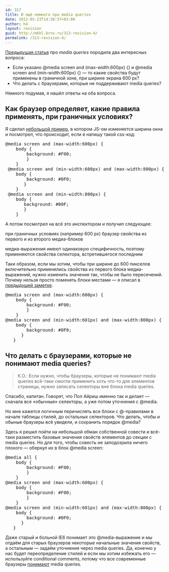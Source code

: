 ```yaml
---
id: 317
title: И ещё немного про media queries
date: 2012-05-23T14:58:57+03:00
author: h4
layout: revision
guid: http://mkhl.brnv.ru/313-revision-4/
permalink: /313-revision-4/
---
```

[Предыдущая статья](http://mkhl.brnv.ru/about-media-queries/ "Немного про media queries") про _media queries_ породила два интересных вопроса:

  * Если указано @media screen and (max-width:600px) {} и @media screen and (min-width:600px) {} — то какие свойства будут применены в граничной зоне, при ширине экрана 600 px?
  * Что делать с браузерами, которые не поддерживают media queries?

Немного подумав, я нашёл ответы на оба вопроса.

## Как браузер определяет, какие правила применять, при граничных условиях?

Я сделал [небольшой пример](http://webdev.brnv.ru/labs/media-queries-limits/), в котором JS-ом изменяется ширина окна и посмотрел, что происходит, если я напишу такой css-код:

<pre>@media screen and (max-width:600px) {
    body {
        background: #F00;
        }
    }
 @media screen and (min-width:600px) and (max-width:800px) {
    body {
        background: #0F0;
       }
    }
 @media screen and (min-width:800px) {
    body {
       background: #00F;
       }
    }</pre>

А потом посмотрел на всё это инспектором и получил следующее:

при граничных условиях (например 600 px) браузер свойства из первого и из второго медиа-блоков

медиа-выражения имеют одинаковую специфичность, поэтому применяются свойства селектора, встретившегося последним

Таки образом, если мы хотим, чтобы при ширине до 600 пикселов включительно применялись свойства из первого блока медиа-выражений, нужно изменить значения так, чтобы не было пересечений. Почему нельзя просто поменять блоки местами — я описал в [предыдущей заметке](http://mkhl.brnv.ru/about-media-queries/ "Немного про media queries").

<pre>@media screen and (max-width:600px) {
    body {
        background: #F00;
        }
    }
@media screen and (min-width:601px) and (max-width:800px) {
    body {
        background: #0F0;
      }
   }</pre>

## Что делать с браузерами, которые не понимают media queries?

> К.О.: Если нужно, чтобы браузеры, которые не понимают media queries всё-таки смогли применить хоть что-то для элементов страницы, нужно записать селекторы вне блока media queries.

Спасибо, капитан. Говорят, что Пол Айриш именно так и делает — сначала все «обычные» селекторы, а уже потом уточнения с @media.

Но мне кажется логичным перичислять все блоки с @-правилами в начале таблицы стилей, до остальных селекторов. Что делать, чтобы и обыные браузеры всё увидели, и сохранить порядок @media?

Здесь я решил пойти на небольшой обман собственной совести и всё-таки разместить базовые значения свойств элементов до секции с media queries. Но для того, чтобы совесть не заподозрила ничего плохого — обернул их в блок @media screen:

<pre>@media all {
    body {
        background: #F00;
        }
    }
@media screen and (max-width:600px) {
    body {
        background: #F00;
        }
    }
@media screen and (min-width:601px) and (max-width:800px) {
    body {
        background: #0F0;
      }
   }</pre>

Даже старый и больной IE6 понимает это @media-выражение и мы отдаём для старых браузеров некоторые начальные значения свойств, а остальным — задаём уточнения через media queries. Да, конечно у нас будет переопределение стилей и если мы хотим избежать его — используйте conditional comments, потому что все современные браузеры [понимают](http://caniuse.com/#feat=css-mediaqueries) media queries.